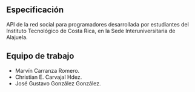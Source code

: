 Especificación
--------------
API de la red social para programadores desarrollada por estudiantes del Instituto Tecnológico de Costa Rica, en la Sede Interuniversitaria de Alajuela.

Equipo de trabajo
-----------------
- Marvín Carranza Romero.
- Christian E. Carvajal Hdez.
- José Gustavo González González.

